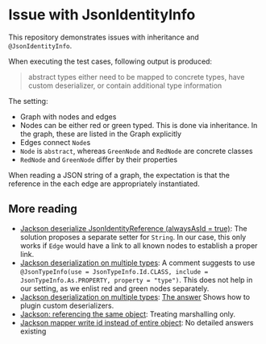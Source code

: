 # Issue with JsonIdentityInfo

This repository demonstrates issues with inheritance and `@JsonIdentityInfo`.

When executing the test cases, following output is produced:

> abstract types either need to be mapped to concrete types, have custom deserializer, or contain additional type information

The setting:

- Graph with nodes and edges
- Nodes can be either red or green typed. This is done via inheritance. In the graph, these are listed in the Graph explicitly
- Edges connect `Node`s
- `Node` is `abstract`, whereas `GreenNode` and `RedNode` are concrete classes
- `RedNode` and `GreenNode` differ by their properties

When reading a JSON string of a graph, the expectation is that the reference in the each edge are appropriately instantiated.

## More reading

- [Jackson deserialize JsonIdentityReference (alwaysAsId = true)](https://stackoverflow.com/q/18306040/873282):
  The solution proposes a separate setter for `String`.
  In our case, this only works if `Edge` would have a link to all known nodes to establish a proper link.
- [Jackson deserialization on multiple types](https://stackoverflow.com/q/32766922/873282):
  A comment suggests to use `@JsonTypeInfo(use = JsonTypeInfo.Id.CLASS, include = JsonTypeInfo.As.PROPERTY, property = "type")`.
  This does not help in our setting, as we enlist red and green nodes separately.
- [Jackson deserialization on multiple types](https://stackoverflow.com/q/32766922/873282):
  [The answer](https://stackoverflow.com/a/32777371/873282) Shows how to plugin custom deserializers.
- [Jackson: referencing the same object](https://stackoverflow.com/q/37640985/873282):
  Treating marshalling only.
- [Jackson mapper write id instead of entire object](https://stackoverflow.com/q/28147484/873282):
  No detailed answers existing
